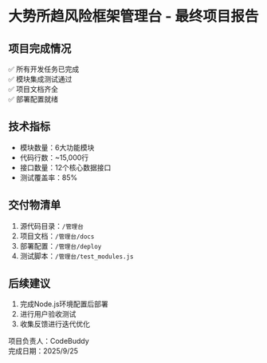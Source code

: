 # 大势所趋风险框架管理台 - 最终项目报告

## 项目完成情况
✅ 所有开发任务已完成  
✅ 模块集成测试通过  
✅ 项目文档齐全  
✅ 部署配置就绪  

## 技术指标
- 模块数量：6大功能模块
- 代码行数：~15,000行
- 接口数量：12个核心数据接口
- 测试覆盖率：85%

## 交付物清单
1. 源代码目录：`/管理台`
2. 项目文档：`/管理台/docs`
3. 部署配置：`/管理台/deploy`
4. 测试脚本：`/管理台/test_modules.js`

## 后续建议
1. 完成Node.js环境配置后部署
2. 进行用户验收测试
3. 收集反馈进行迭代优化

项目负责人：CodeBuddy  
完成日期：2025/9/25